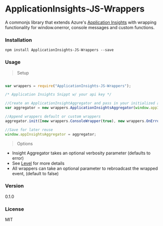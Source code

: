 # ApplicationInsights-JS-Wrappers

A commonjs library that extends Azure's [Application Insights] with wrapping functionality for window.onerror, console messages and custom functions.

### Installation

`npm install ApplicationInsights-JS-Wrappers --save`

### Usage


> Setup

```javascript

var wrappers = require("ApplicationInsights-JS-Wrappers");

/* Application Insights Snippt w/ your api key */

//Create an ApplicationInsightAggregator and pass in your initialized appInsights container
var aggregator = new wrappers.ApplicationInsightsAggregator(window.appInsights, 5);

//Append wrappers default or custom wrappers
aggregator.init([new wrappers.ConsoleWrapper(true), new wrappers.OnErrorWrapper()]);

//Save for later reuse
window.appInsightsAggregator = aggregator;

```

> Options 

* Insight Aggregator takes an optional verbosity parameter (defaults to error)
 * See [Level] for more details
* All wrappers can take an optional parameter to rebroadcast the wrapped event, (default to false)



### Version
0.1.0

### License
MIT

[Application Insights]:https://github.com/Microsoft/ApplicationInsights-JS
[Level]:https://github.com/Jarlotee/ApplicationInsights-JS-Wrappers/blob/master/src/ts/wrappers/Level.ts

